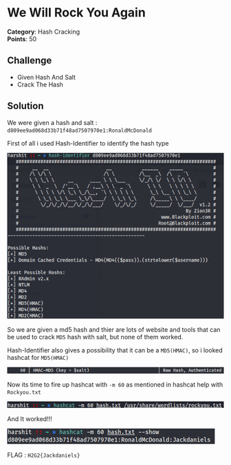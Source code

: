 # We Will Rock You Again

**Category**: Hash Cracking \
**Points**: 50

## Challenge

- Given Hash And Salt
- Crack The Hash

## Solution

We were given a hash and salt : `d809ee9ad068d33b71f48ad7507970e1:RonaldMcDonald`

First of all i used Hash-Identifier to identify the hash type

![](hash-identifier.png)

So we are given a md5 hash and thier are lots of website and tools that can be used to crack `MD5` hash with salt, but none of them worked.

Hash-Identifier also gives a possibility that it can be a `MD5(HMAC)`, so i looked hashcat for `MD5(HMAC)` 

![](help.png)

Now its time to fire up hashcat with `-m 60` as mentioned in hashcat help with `Rockyou.txt`

![](hashcatss.png)

And It worked!!!

![](show.png)

FLAG : `H2G2{Jackdaniels}`

